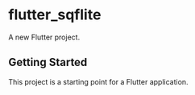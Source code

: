# flutter_sqflite

A new Flutter project.

## Getting Started

This project is a starting point for a Flutter application.


